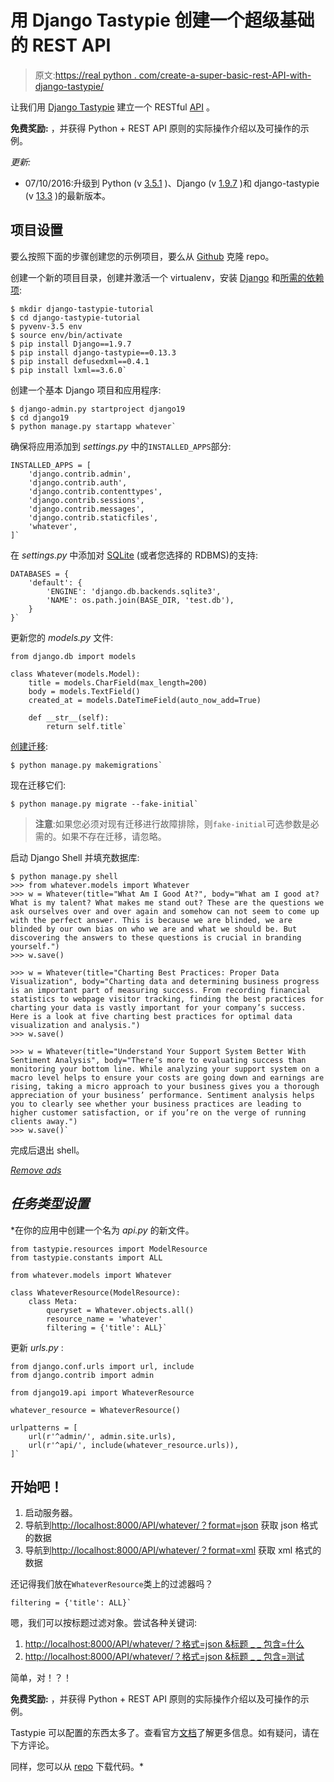 # 用 Django Tastypie 创建一个超级基础的 REST API

> 原文:[https://real python . com/create-a-super-basic-rest-API-with-django-tastypie/](https://realpython.com/create-a-super-basic-rest-api-with-django-tastypie/)

让我们用 [Django Tastypie](http://tastypieapi.org/) 建立一个 RESTful [API](https://realpython.com/api-integration-in-python/) 。

**免费奖励:** ，并获得 Python + REST API 原则的实际操作介绍以及可操作的示例。

*更新:*

*   07/10/2016:升级到 Python (v [3.5.1](https://www.python.org/downloads/release/python-351/) )、Django (v [1.9.7](https://docs.djangoproject.com/en/1.9/releases/1.9.7/) )和 django-tastypie (v [13.3](https://github.com/django-tastypie/django-tastypie/releases/tag/v0.13.3) )的最新版本。

## 项目设置

要么按照下面的步骤创建您的示例项目，要么从 [Github](https://github.com/mjhea0/django-tastypie-tutorial) 克隆 repo。

创建一个新的项目目录，创建并激活一个 virtualenv，安装 [Django](https://realpython.com/get-started-with-django-1/) 和[所需的依赖项](https://realpython.com/what-is-pip/):

```
$ mkdir django-tastypie-tutorial
$ cd django-tastypie-tutorial
$ pyvenv-3.5 env
$ source env/bin/activate
$ pip install Django==1.9.7
$ pip install django-tastypie==0.13.3
$ pip install defusedxml==0.4.1
$ pip install lxml==3.6.0` 
```

创建一个基本 Django 项目和应用程序:

```
$ django-admin.py startproject django19
$ cd django19
$ python manage.py startapp whatever` 
```

确保将应用添加到 *settings.py* 中的`INSTALLED_APPS`部分:

```
INSTALLED_APPS = [
    'django.contrib.admin',
    'django.contrib.auth',
    'django.contrib.contenttypes',
    'django.contrib.sessions',
    'django.contrib.messages',
    'django.contrib.staticfiles',
    'whatever',
]` 
```

在 *settings.py* 中添加对 [SQLite](https://realpython.com/python-sqlite-sqlalchemy/) (或者您选择的 RDBMS)的支持:

```
DATABASES = {
    'default': {
        'ENGINE': 'django.db.backends.sqlite3',
        'NAME': os.path.join(BASE_DIR, 'test.db'),
    }
}` 
```

更新您的 *models.py* 文件:

```
from django.db import models

class Whatever(models.Model):
    title = models.CharField(max_length=200)
    body = models.TextField()
    created_at = models.DateTimeField(auto_now_add=True)

    def __str__(self):
        return self.title` 
```

[创建迁移](https://realpython.com/django-migrations-a-primer/):

```
$ python manage.py makemigrations` 
```

现在迁移它们:

```
$ python manage.py migrate --fake-initial` 
```

> **注意**:如果您必须对现有迁移进行故障排除，则`fake-initial`可选参数是必需的。如果不存在迁移，请忽略。

启动 Django Shell 并填充数据库:

>>>

```
$ python manage.py shell
>>> from whatever.models import Whatever
>>> w = Whatever(title="What Am I Good At?", body="What am I good at? What is my talent? What makes me stand out? These are the questions we ask ourselves over and over again and somehow can not seem to come up with the perfect answer. This is because we are blinded, we are blinded by our own bias on who we are and what we should be. But discovering the answers to these questions is crucial in branding yourself.")
>>> w.save()

>>> w = Whatever(title="Charting Best Practices: Proper Data Visualization", body="Charting data and determining business progress is an important part of measuring success. From recording financial statistics to webpage visitor tracking, finding the best practices for charting your data is vastly important for your company’s success. Here is a look at five charting best practices for optimal data visualization and analysis.")
>>> w.save()

>>> w = Whatever(title="Understand Your Support System Better With Sentiment Analysis", body="There’s more to evaluating success than monitoring your bottom line. While analyzing your support system on a macro level helps to ensure your costs are going down and earnings are rising, taking a micro approach to your business gives you a thorough appreciation of your business’ performance. Sentiment analysis helps you to clearly see whether your business practices are leading to higher customer satisfaction, or if you’re on the verge of running clients away.")
>>> w.save()` 
```

完成后退出 shell。

[*Remove ads*](/account/join/)

## *任务类型设置*

 *在你的应用中创建一个名为 *api.py* 的新文件。

```
from tastypie.resources import ModelResource
from tastypie.constants import ALL

from whatever.models import Whatever

class WhateverResource(ModelResource):
    class Meta:
        queryset = Whatever.objects.all()
        resource_name = 'whatever'
        filtering = {'title': ALL}` 
```

更新 *urls.py* :

```
from django.conf.urls import url, include
from django.contrib import admin

from django19.api import WhateverResource

whatever_resource = WhateverResource()

urlpatterns = [
    url(r'^admin/', admin.site.urls),
    url(r'^api/', include(whatever_resource.urls)),
]` 
```

## 开始吧！

1.  启动服务器。
2.  导航到[http://localhost:8000/API/whatever/？format=json](http://localhost:8000/api/whatever/?format=json) 获取 json 格式的数据
3.  导航到[http://localhost:8000/API/whatever/？format=xml](http://localhost:8000/api/whatever/?format=json) 获取 xml 格式的数据

还记得我们放在`WhateverResource`类上的过滤器吗？

```
filtering = {'title': ALL}` 
```

嗯，我们可以按标题过滤对象。尝试各种关键词:

1.  [http://localhost:8000/API/whatever/？格式=json &标题 _ _ 包含=什么](http://localhost:8000/api/whatever/?format=json&title__contains=what)
2.  [http://localhost:8000/API/whatever/？格式=json &标题 _ _ 包含=测试](http://localhost:8000/api/whatever/?format=json&title__contains=test)

简单，对！？！

**免费奖励:** ，并获得 Python + REST API 原则的实际操作介绍以及可操作的示例。

Tastypie 可以配置的东西太多了。查看官方[文档](http://tastypieapi.org/)了解更多信息。如有疑问，请在下方评论。

同样，您可以从 [repo](https://github.com/mjhea0/django-tastypie-tutorial) 下载代码。*